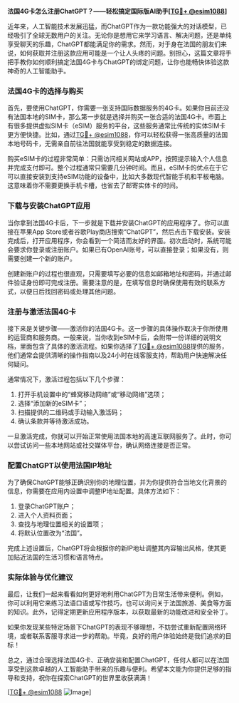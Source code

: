 **法国4G卡怎么注册ChatGPT？——轻松搞定国际版AI助手[[TG💪+ @esim1088](https://t.me/s/esim1088)]**

近年来，人工智能技术发展迅猛，而ChatGPT作为一款功能强大的对话模型，已经吸引了全球无数用户的关注。无论你是想用它来学习语言、解决问题，还是单纯享受聊天的乐趣，ChatGPT都能满足你的需求。然而，对于身在法国的朋友们来说，如何获取并注册这款应用可能是一个让人头疼的问题。别担心，这篇文章将手把手教你如何顺利搞定法国4G卡与ChatGPT的绑定问题，让你也能畅快体验这款神奇的人工智能助手。

### 法国4G卡的选择与购买

首先，要使用ChatGPT，你需要一张支持国际数据服务的4G卡。如果你目前还没有法国本地的SIM卡，那么第一步就是选择并购买一张合适的法国4G卡。市面上有很多提供虚拟SIM卡（eSIM）服务的平台，这些服务通常比传统的实体SIM卡更方便快捷。比如，通过[TG💪+ @esim1088](https://t.me/s/esim1088)，你可以轻松获得一张高质量的法国本地号码卡，无需亲自前往法国就能享受到稳定的数据连接。

购买eSIM卡的过程非常简单：只需访问相关网站或APP，按照提示输入个人信息并完成支付即可。整个过程通常只需要几分钟时间。而且，eSIM卡的优点在于它可以直接安装到支持eSIM功能的设备中，比如大多数现代智能手机和平板电脑。这意味着你不需要更换手机卡槽，也省去了邮寄实体卡的时间。

### 下载与安装ChatGPT应用

当你拿到法国4G卡后，下一步就是下载并安装ChatGPT的应用程序了。你可以直接在苹果App Store或者谷歌Play商店搜索“ChatGPT”，然后点击下载安装。安装完成后，打开应用程序，你会看到一个简洁而友好的界面。初次启动时，系统可能会要求你登录或注册账户。如果已有OpenAI账号，可以直接登录；如果没有，则需要创建一个新的账户。

创建新账户的过程也很直观，只需要填写必要的信息如邮箱地址和密码，并通过邮件验证身份即可完成注册。需要注意的是，在填写信息时确保使用有效的联系方式，以便日后找回密码或处理其他问题。

### 注册与激活法国4G卡

接下来是关键步骤——激活你的法国4G卡。这一步骤的具体操作取决于你所使用的运营商和服务商。一般来说，当你收到eSIM卡后，会附带一份详细的说明文档，里面包含了具体的激活流程。如果你选择了[TG💪+ @esim1088](https://t.me/s/esim1088)提供的服务，他们通常会提供清晰的操作指南以及24小时在线客服支持，帮助用户快速解决任何疑问。

通常情况下，激活过程包括以下几个步骤：
1. 打开手机设置中的“蜂窝移动网络”或“移动网络”选项；
2. 选择“添加新的eSIM卡”；
3. 扫描提供的二维码或手动输入激活码；
4. 确认条款并等待激活成功。

一旦激活完成，你就可以开始正常使用法国本地的高速互联网服务了。此时，你可以尝试访问一些本地网站或社交媒体平台，确认网络连接是否正常。

### 配置ChatGPT以使用法国IP地址

为了确保ChatGPT能够正确识别你的地理位置，并为你提供符合当地文化背景的信息，你需要在应用内设置中调整IP地址配置。具体方法如下：
1. 登录ChatGPT账户；
2. 进入个人资料页面；
3. 查找与地理位置相关的设置项；
4. 将默认位置改为“法国”。

完成上述设置后，ChatGPT将会根据你的新IP地址调整其内容输出风格，使其更加贴近法国的生活习惯和语言特点。

### 实际体验与优化建议

最后，让我们一起来看看如何更好地利用ChatGPT为日常生活带来便利。例如，你可以利用它来练习法语口语或写作技巧，也可以询问关于法国旅游、美食等方面的知识。此外，记得定期更新应用程序版本，以获取最新的功能改进和安全补丁。

如果你发现某些特定场景下ChatGPT的表现不够理想，不妨尝试重新配置网络环境，或者联系客服寻求进一步的帮助。毕竟，良好的用户体验始终是我们追求的目标！

总之，通过合理选择法国4G卡、正确安装和配置ChatGPT，任何人都可以在法国享受到这款卓越的人工智能助手带来的乐趣与便利。希望本文能为你提供足够的指导和支持，祝你在探索ChatGPT的世界里收获满满！

[[TG💪+ @esim1088](https://t.me/s/esim1088) ![Image](https://i.postimg.cc/4NQfJmqS/Snipaste-2025-05-13-00-14-12.png)]